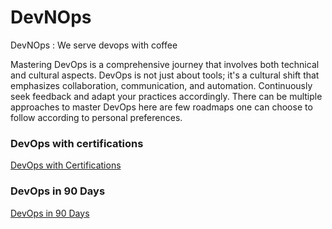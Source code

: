 # DevNOps
DevNOps : We serve devops with coffee

Mastering DevOps is a comprehensive journey that involves both technical and cultural aspects. DevOps is not just about tools; it's a cultural shift that emphasizes collaboration, communication, and automation. Continuously seek feedback and adapt your practices accordingly. There can be multiple approaches to master DevOps here are few roadmaps one can choose to follow according to personal preferences. 

### DevOps with certifications
[DevOps with Certifications](./Certifications/)

### DevOps in 90 Days
[DevOps in 90 Days](./90Days/)

